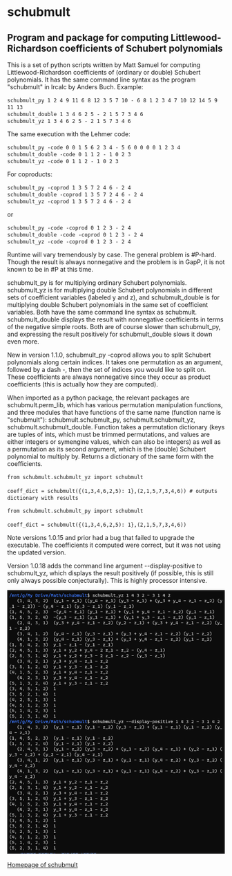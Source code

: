 # schubmult

## Program and package for computing Littlewood-Richardson coefficients of Schubert polynomials

This is a set of python scripts written by Matt Samuel for computing Littlewood-Richardson coefficients of (ordinary or double) Schubert polynomials. It has the same command line syntax as the program "schubmult" in lrcalc by Anders Buch. Example:

```
schubmult_py 1 2 4 9 11 6 8 12 3 5 7 10 - 6 8 1 2 3 4 7 10 12 14 5 9 11 13  
schubmult_double 1 3 4 6 2 5 - 2 1 5 7 3 4 6  
schubmult_yz 1 3 4 6 2 5 - 2 1 5 7 3 4 6
```

The same execution with the Lehmer code:

```
schubmult_py -code 0 0 1 5 6 2 3 4 - 5 6 0 0 0 0 1 2 3 4
schubmult_double -code 0 1 1 2 - 1 0 2 3
schubmult_yz -code 0 1 1 2 - 1 0 2 3
```

For coproducts:
```
schubmult_py -coprod 1 3 5 7 2 4 6 - 2 4
schubmult_double -coprod 1 3 5 7 2 4 6 - 2 4
schubmult_yz -coprod 1 3 5 7 2 4 6 - 2 4
```
or
```
schubmult_py -code -coprod 0 1 2 3 - 2 4
schubmult_double -code -coprod 0 1 2 3 - 2 4
schubmult_yz -code -coprod 0 1 2 3 - 2 4
```



Runtime will vary tremendously by case. The general problem is #P-hard. Though the result is always nonnegative and the problem is in GapP, it is not known to be in #P at this time.

schubmult_py is for multiplying ordinary Schubert polynomials. schubmult_yz is for multiplying double Schubert polynomials in different sets of coefficient variables (labeled y and z), and schubmult_double is for multiplying double Schubert polynomials in the same set of coefficient variables. Both have the same command line syntax as schubmult. schubmult_double displays the result with nonnegative coefficients in terms of the negative simple roots. Both are of course slower than schubmult_py, and expressing the result positively for schubmult_double slows it down even more.

New in version 1.1.0, schubmult_py -coprod allows you to split Schubert polynomials along certain indices. It takes one permutation as an argument, followed by a dash -, then the set of indices you would like to split on. These coefficients are always nonnegative since they occur as product coefficients (this is actually how they are computed).

When imported as a python package, the relevant packages are schubmult.perm_lib, which has various permutation manipulation functions, and three modules that have functions of the same name (function name is "schubmult"): schubmult.schubmult_py, schubmult.schubmult_yz, schubmult.schubmult_double. Function takes a permutation dictionary (keys are tuples of ints, which must be trimmed permutations, and values are either integers or symengine values, which can also be integers) as well as a permutation as its second argument, which is the (double) Schubert polynomial to multiply by. Returns a dictionary of the same form with the coefficients.

```
from schubmult.schubmult_yz import schubmult  
  
coeff_dict = schubmult({(1,3,4,6,2,5): 1},(2,1,5,7,3,4,6)) # outputs dictionary with results  
```


```
from schubmult.schubmult_py import schubmult  
  
coeff_dict = schubmult({(1,3,4,6,2,5): 1},(2,1,5,7,3,4,6))
```

Note versions 1.0.15 and prior had a bug that failed to upgrade the executable. The coefficients it computed were correct, but it was not using the updated version.

Version 1.0.18 adds the command line argument --display-positive to schubmult_yz, which displays the result positively (if possible, this is still only always possible conjecturally). This is highly processor intensive.

![](https://raw.githubusercontent.com/matthematics/schubmult/main/positive_image.png)

[Homepage of schubmult](http://schubmult.org/)